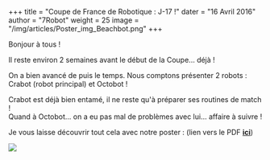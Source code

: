 +++
title = "Coupe de France de Robotique : J-17 !"
dater = "16 Avril 2016"
author = "7Robot"
weight = 25
image = "/img/articles/Poster_img_Beachbot.png"
+++

<p>
	Bonjour &agrave; tous !</p>
<p>
	Il reste environ 2 semaines avant le d&eacute;but de la Coupe... d&eacute;j&agrave; !</p>
<p>
	On a bien avanc&eacute; de puis le temps. Nous comptons pr&eacute;senter 2 robots : Crabot (robot principal) et Octobot !</p>
<p>
	Crabot est d&eacute;j&agrave; bien entam&eacute;, il ne reste qu&#39;&agrave; pr&eacute;parer ses routines de match !<br />
	Quand &agrave; Octobot... on a eu pas mal de probl&egrave;mes avec lui... affaire &agrave; suivre !</p>
<p>
	Je vous laisse d&eacute;couvrir tout cela avec notre poster : (lien vers le PDF <strong><a href="/clubs/robot/sites/default/files/files/Poster_CdFRobotique_7Robot.pdf">ici</a></strong>)</p>
<p>
	<img src="/img/articles/Poster_img_Beachbot.png" /></p>
